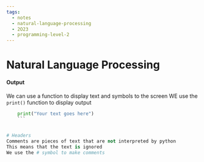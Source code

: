```yaml
---
tags:
  - notes
  - natural-language-processing
  - 2O23
  - programming-level-2
---
```

# Natural Language Processing
#### Output
We can use a function to display text and symbols to the screen
WE use the `print()` function to display output

```python
	print("Your text goes here")
	```


# Headers 
Comments are pieces of text that are not interpreted by python
This means that the text is ignored
We use the # symbol to make comments
